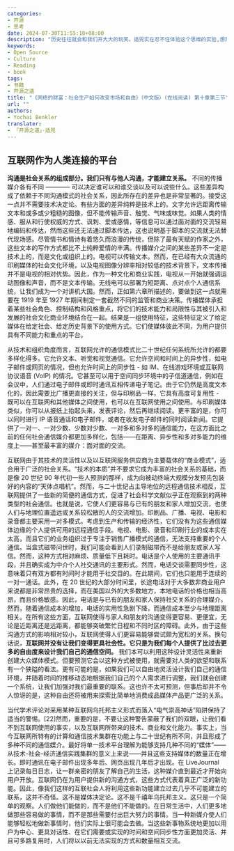 ```yaml
---
categories:
- 开源
- 思考
date: 2024-07-30T11:55:10+08:00
description: "历史往往就会和我们开大大的玩笑。适兕实在忍不住体验这个思维的实验,想象虚拟的历史，于是尝试花几个月的时间翻译。Enjoy！Happy Reading～"
keywords:
- Open Source
- Culture
- Reading
- book
tags:
- 书籍
- 开源之道
title: "《网络的财富：社会生产如何改变市场和自由》（中文版）(在线阅读) 第十章第三节"
url: ""
authors:
- Yochai Benkler
translater:
- 「开源之道」·适兕
---
```


## 互联网作为人类连接的平台

**沟通是社会关系的组成部分。我们只有与他人沟通，才能建立关系。** 不同的传播媒介各有不同 ———— 可以决定谁可以和谁交谈以及可以说些什么。这些差异构成了依赖于不同沟通模式的社会关系，因此所存在的差异也是非常显著的。接受这一点并不需要技术决定论。有些方面的差异纯粹是技术上的。文字允许远距离传输文本和或多或少粗糙的图像，但不能传输声音、触觉、气味或味觉。如果人类的情感、服从和行使权威的方式、讽刺、爱或感情，等信息可以通过面对面的交流轻易地编码和传达，然而这些还无法通过脚本传达，这也说明基于脚本的交流就无法替代现场感。尽管情书和情诗有着悠久而浪漫的传统，但除了最有天赋的作家之外，这些文本的写作方式都比不上纯粹爱情的丰满。传播媒介之间的某些差异不一定是技术上的，而是文化或组织上的。电视可以传输文本。然而，在已经有大众流通的印刷媒体的社会文化环境，以及电视图像分辨率相对较低的技术背景下，文本传播并不是电视的相对优势。因此，作为一种文化和商业实践，电视从一开始就强调运动图像和声音，而不是文本传输。无线电可以部署为短距离、点对点个人通信系统，让我们成为一个对讲机大国。然而，正如第六章所描述的，要做到这一点就需要在 1919 年至 1927 年期间制定一套截然不同的监管和商业决策。传播媒体承担着某些社会角色、控制结构和风格重点，将它们的技术能力和局限性与其被引入和发展的社会文化商业环境结合在一起。结果是一组使用特征，这些特征定义了给定媒体在给定社会、给定历史背景下的使用方式。它们使媒体彼此不同，为用户提供具有不同能力和重点的平台。

从技术和组织角度而言，互联网允许的通信模式比二十世纪任何系统所允许的都要多样化得多。它允许文本、听觉和视觉通信。它允许空间和时间上的异步性，如电子邮件或网页的情况，但也允许时间上的同步性 - 如 IM、在线游戏环境或互联网协议语音 (VoIP) 的情况。它甚至可以用于空间同步环境中的子信道通信，例如在会议中，人们通过电子邮件或即时通讯互相传递电子笔记。由于它仍然是高度文本化的，因此需要比广播更直接的关注​​，但与印刷品一样，它具有高度可复用性 - 既可以在互联网和其他媒体之间使用，也可以在互联网使用之间使用。与印刷媒体类似，你可以从报纸上抬起头来，发表评论，然后再继续阅读。更丰富的是，你可以同时进行 IP 语音通话和电子邮件，或者在收发电子邮件的同时阅读新闻。它提供了一对一、一对少数、少数对少数、一对多和多对多的通信能力，在这方面比之前的任何社会通信媒介都更加多样化，包括——在距离、异步性和多对多能力的维度上——甚至最丰富的媒介：面对面的交流。

互联网由于其技术的灵活性以及以互联网服务供应商为主要载体的“商业模式”，适合用于广泛的社会关系。“技术的本质”并不要求它成为丰富的社会关系的基础，而是像 20 世纪 90 年代初一些人预测的那样，成为向被动终端大规模分发预先包装好的内容的“天体点唱机”。然而，与二十世纪占主导地位的远程通信技术相反，互联网提供了一些新的简便的通信方式，促进了社会科学文献似乎正在观察到的两种类型的社会通信。也就是说，它使人们更容易与已有的朋友和家人增加交流，也使人们与地理位置遥远或关系较松散的人的交流增加。印刷品、广播、电视、电影和录音都主要采用一对多模式。考虑到生产和传输的经济性，它们没有为这些通信媒体边缘的个人提供可用的远程通信手段。电视、电影、录音和印刷行业的成本实在太高，而且它们的业务组织过于专注于销售广播模式的通信，无法支持重要的个人通信。当盒式磁带问世时，我们可能会看到人们录制磁带而不是给朋友或家人写信。然而，这种方式相对麻烦、质量低下且耗时。电话是个人使用的主要通讯手段，并且确实成为中介个人社交通讯的主要形式。然而，电话交谈需要同步性，这意味着只有双方都有时间时才能用于社交目的。在此期间，它们也只能用于连续的一对一通话。此外，在 20 世纪的大部分时间里，长途电话对于大多数非商业用户来说都是非常昂贵的选择，而在美国以外的大多数地方，本地电话的价格也相当高昂，而且价格敏感。因此，电话是与已有的朋友和家人保持社交关系的合理媒介。然而，随着通信成本的增加，电话的实用性急剧下降，而通信成本至少与地理距离相关。在所有这些方面，互联网使得与家人和朋友的沟通变得更容易、更便宜，无论是近距离还是远距离，都能够突破繁忙日程和不同时区的障碍。此外，由于这些沟通方式的影响相对较小，互联网使得人们更容易能够尝试颇为宽松的关系。换句话说，**互联网并没有让我们变得更具社会性。它只是为我们每个人提供了比过去更多的自由度来设计我们自己的通信空间。** 我们本可以利用这种设计灵活性来重新创建大众媒体模式。但要预测它会以这种方式被使用，就需要对人类的欲望和联系有一个狭隘的看法。更有可能的是，如果我们可以自由地灵活设计我们自己的通信环境，并随着时间的推移动态地根据我们自己的个人需求进行调整，我们就会创建一个系统，让我们加强对我们最重要的联系。这也许不太可预测，但事后却并不令人惊讶的是，这种自由还将被用来探索比简单地消费成品媒体产品更广泛的关系。

当代学术评论对采用某种互联网乌托邦主义形式而落入“电气崇高神话”陷阱保持了适当的警惕。[22]然而，重要的是，不要让这种警告蒙蔽了我们的双眼，让我们看不到互联网使用的事实，以及互联网所带来的技术、商业和文化能力。事实上，当今互联网所特有的计算和通信技术集群在功能上与二十世纪有所不同，并且形成了多种不同的通信媒介。最好将单一技术平台理解为能够支持几种不同的“媒体”——从技术-社会-经济通信实践集群的意义上来说——并且这些支持媒体的数量正在增长。即时通讯在电子邮件出现多年后、网页出现几年后才出现。在 LiveJournal 上记录每日日志，让一群亲密的朋友了解自己的生活，这种媒介直到最近才开始向用户开放。互联网仍在为用户提供新的沟通方式，这些方式代表着真正广泛的新功能。因此，像我们这样的互联社会人将利用这些新功能建立过去几乎不可能建立的联系，这并不奇怪。这不是媒体决定论。这不是千禧年乌托邦主义。这只是一个简单的观察。人们做他们能做的，而不是他们不能做的。在日常生活中，人们更多地做那些容易做的事情，而不是那些需要付出巨大努力的事情。当一种新媒介使人们能够轻松地做新事情时，他们实际上很可能会去做。当这些新事物系统地更加以用户为中心、更具对话性、在它们需要或实现的时间和空间同步性方面更加灵活、并且可多路复用时，人们将以以前无法实现的方式和数量相互交流。